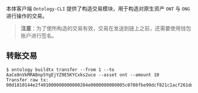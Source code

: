 
本体客户端 `Ontology-CLI` 提供了构造交易模块，用于构造对原生资产 `ONT` 与 `ONG` 进行操作的交易。

> **注意**：为了使所构造的交易有效，交易在发送到链上之前，还需要使用钱包账户进行签名。

## 转账交易

```shell
$ ontology buildtx transfer --from 1 --to AaCe8nVkMRABnp5YgEjYZ9E5KYCxks2uce --asset ont --amount 10
Transfer raw tx:
00d1810144e2f401000000000000204e0000000000005c0708fbe99dcf821c1acf261dd61748b69d0c156e00c66b6a145c0708fbe99dcf821c1acf261dd61748b69d0c15c86a14ca216237583e7c32ba82ca352ecc30782f5a902dc86a5ac86c51c1087472616e736665721400000000000000000000000000000000000000010068164f6e746f6c6f67792e4e61746976652e496e766f6b650000
```
